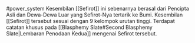 #power_system 
Kesembilan [[Sefirot]] ini sebenarnya berasal dari Pencipta Asli dan Dewa-Dewa Luar yang Sefirot-Nya tertarik ke Bumi. Kesembilan [[Sefirot]] tersebut sesuai dengan 9 kelompok urutan tinggi. Terdapat catatan khusus pada [[Blasphemy Slate#Second Blasphemy Slate|Lembaran Penodaan Kedua]] mengenai Sefirot tersebut.




[^teps]: Ini tetap berkaitan dengan [[Oldest One (The Entire Power System)]]